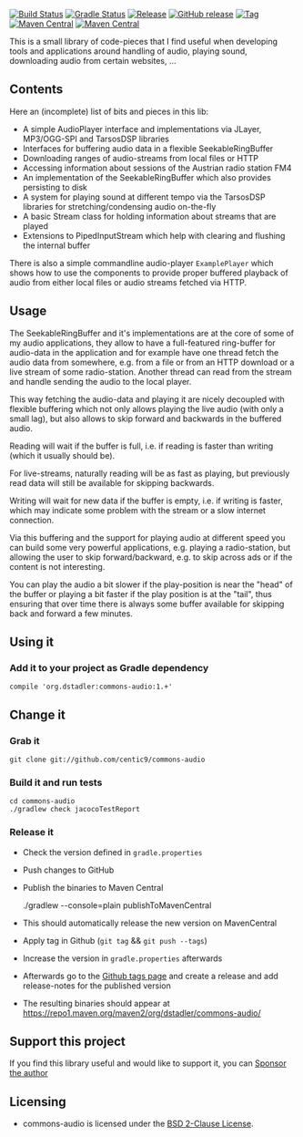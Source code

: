 [![Build Status](https://github.com/centic9/commons-audio/actions/workflows/gradle-build.yml/badge.svg)](https://github.com/centic9/commons-audio/actions)
[![Gradle Status](https://gradleupdate.appspot.com/centic9/commons-audio/status.svg?branch=master)](https://gradleupdate.appspot.com/centic9/commons-audio/status)
[![Release](https://img.shields.io/github/release/centic9/commons-audio.svg)](https://github.com/centic9/commons-audio/releases)
[![GitHub release](https://img.shields.io/github/release/centic9/commons-audio.svg?label=changelog)](https://github.com/centic9/commons-audio/releases/latest)
[![Tag](https://img.shields.io/github/tag/centic9/commons-audio.svg)](https://github.com/centic9/commons-audio/tags)
[![Maven Central](https://maven-badges.herokuapp.com/maven-central/org.dstadler/commons-audio/badge.svg?style=flat)](https://maven-badges.herokuapp.com/maven-central/org.dstadler/commons-audio) 
[![Maven Central](https://img.shields.io/maven-central/v/org.dstadler/commons-audio.svg)](https://maven-badges.herokuapp.com/maven-central/org.dstadler/commons-audio)

This is a small library of code-pieces that I find useful when developing tools and applications around handling of
audio, playing sound, downloading audio from certain websites, ...

## Contents

Here an (incomplete) list of bits and pieces in this lib:
* A simple AudioPlayer interface and implementations via JLayer, MP3/OGG-SPI and TarsosDSP libraries
* Interfaces for buffering audio data in a flexible SeekableRingBuffer
* Downloading ranges of audio-streams from local files or HTTP
* Accessing information about sessions of the Austrian radio station FM4
* An implementation of the SeekableRingBuffer which also provides persisting to disk
* A system for playing sound at different tempo via the TarsosDSP libraries for stretching/condensing audio on-the-fly
* A basic Stream class for holding information about streams that are played
* Extensions to PipedInputStream which help with clearing and flushing the internal buffer

There is also a simple commandline audio-player `ExamplePlayer` which shows how to use the components to
provide proper buffered playback of audio from either local files or audio streams fetched via HTTP.   

## Usage

The SeekableRingBuffer and it's implementations are at the core of some of my audio applications, 
they allow to have a full-featured ring-buffer for audio-data in the application and for example 
have one thread fetch the audio data from somewhere, e.g. from a file or from an HTTP download or a
live stream of some radio-station. Another thread can read from the stream and handle sending the audio
to the local player. 

This way fetching the audio-data and playing it are nicely decoupled with flexible 
buffering which not only allows playing the live audio (with only a small lag), but also allows to 
skip forward and backwards in the buffered audio.

Reading will wait if the buffer is full, i.e. if reading is faster than writing (which it usually should be).

For live-streams, naturally reading will be as fast as playing, but previously read data will still be available
for skipping backwards.

Writing will wait for new data if the buffer is empty, i.e. if writing is faster, which may indicate some problem
with the stream or a slow internet connection.

Via this buffering and the support for playing audio at different speed you can build some very powerful
applications, e.g. playing a radio-station, but allowing the user to skip forward/backward, e.g. to skip
across ads or if the content is not interesting.

You can play the audio a bit slower if the play-position is near the "head" of the buffer or playing a bit 
faster if the play position is at the "tail", thus ensuring that over time there is always some buffer
available for skipping back and forward a few minutes.

## Using it

### Add it to your project as Gradle dependency

    compile 'org.dstadler:commons-audio:1.+'

## Change it

### Grab it

    git clone git://github.com/centic9/commons-audio

### Build it and run tests

	cd commons-audio
	./gradlew check jacocoTestReport

### Release it

* Check the version defined in `gradle.properties`
* Push changes to GitHub
* Publish the binaries to Maven Central

    ./gradlew --console=plain publishToMavenCentral

* This should automatically release the new version on MavenCentral
* Apply tag in Github (`git tag` && `git push --tags`)
* Increase the version in `gradle.properties` afterwards
* Afterwards go to the [Github tags page](https://github.com/centic9/commons-audio/tags) and 
  create a release and add release-notes for the published version
* The resulting binaries should appear at https://repo1.maven.org/maven2/org/dstadler/commons-audio/

## Support this project

If you find this library useful and would like to support it, you can [Sponsor the author](https://github.com/sponsors/centic9)

## Licensing

* commons-audio is licensed under the [BSD 2-Clause License].

[BSD 2-Clause License]: https://www.opensource.org/licenses/bsd-license.php
